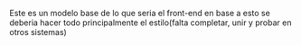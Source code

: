 Este es un modelo base de lo que seria el front-end en base a esto se deberia hacer todo principalmente el estilo(falta completar, unir y probar en otros sistemas)